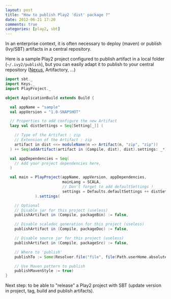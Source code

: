 ```yaml
---
layout: post
title: "How to publish Play2 'dist' package ?"
date: 2012-06-21 17:20
comments: true
categories: [play2, sbt]
---
```


In an enterprise context, it is often necessary to deploy (maven) or publish (Ivy/SBT) artifacts in a central repository.

Here is a sample Play2 project configured to publish artifact in a local folder (`~/.ivy2/publish`), but you can easily adapt it to publish
to your central repository ([Nexus](http://www.cakesolutions.net/teamblogs/2012/01/28/publishing-sbt-projects-to-nexus/), Artifactory, ...)

```scala
import sbt._
import Keys._
import PlayProject._

object ApplicationBuild extends Build {

  val appName = "sample"
  val appVersion = "1.0-SNAPSHOT"

  // Properties to add configure the new Artifact
  lazy val distSettings = Seq[Setting[_]] (

    // Type of the Artifact : zip
    // Extension of the Artifact : zip
    artifact in dist <<= moduleName(n => Artifact(n, "zip", "zip"))
  ) ++ Seq(addArtifact(artifact in (Compile, dist), dist).settings: _*)

  val appDependencies = Seq(
    // Add your project dependencies here,
  )

  val main = PlayProject(appName, appVersion, appDependencies,
                         mainLang = SCALA,
                         // Don't forget to add defaultSettings !
                         settings = Defaults.defaultSettings ++ distSettings
             ).settings(

    // Optional
    // Disable jar for this project (useless)
    publishArtifact in (Compile, packageBin) := false,

    // Disable scaladoc generation for this project (useless)
    publishArtifact in (Compile, packageDoc) := false,

    // Disable source jar for this project (useless)
    publishArtifact in (Compile, packageSrc) := false,

    // Where to 'publish'
    publishTo := Some(Resolver.file("file", file(Path.userHome.absolutePath + "/.ivy2/publish"))),

    // Use Maven pattern to publish
    publishMavenStyle := true)
}
```

Next step: to be able to "release" a Play2 project with SBT (update version in project, tag, build and publish artifacts).
